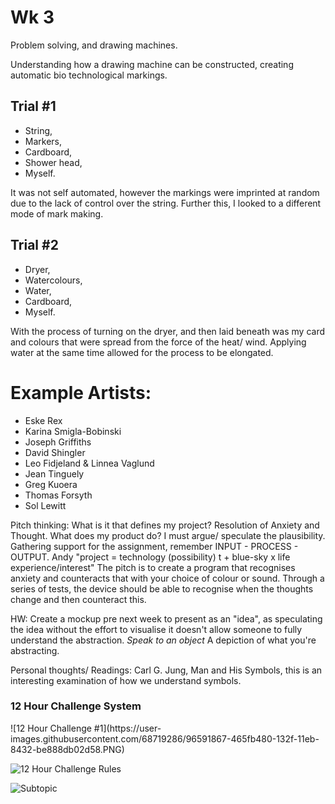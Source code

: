 <h1>Wk 3</h1> 

Problem solving, and drawing machines. 

Understanding how a drawing machine can be constructed, creating automatic bio technological markings. 

<h2>Trial #1</h2> 

- String, 
- Markers, 
- Cardboard, 
- Shower head, 
- Myself. 

It was not self automated, however the markings were imprinted at random due to the lack of control over the string. Further this, I looked to a different mode of mark making. 

<h2>Trial #2</h2> 

- Dryer, 
- Watercolours,
- Water,
- Cardboard, 
- Myself. 

With the process of turning on the dryer, and then laid beneath was my card and colours that were spread from the force of the heat/ wind. Applying water at the same time allowed for the process to be elongated. 

<h1>Example Artists:</h1> 

- Eske Rex
- Karina Smigla-Bobinski
- Joseph Griffiths 
- David Shingler
- Leo Fidjeland & Linnea Vaglund
- Jean Tinguely
- Greg Kuoera 
- Thomas Forsyth
- Sol Lewitt

Pitch thinking: 
What is it that defines my project? Resolution of Anxiety and Thought. 
What does my product do? 
I must argue/ speculate the plausibility. Gathering support for the assignment, remember INPUT - PROCESS - OUTPUT. 
Andy "project = technology (possibility) t + blue-sky x life experience/interest" 
The pitch is to create a program that recognises anxiety and counteracts that with your choice of colour or sound. Through a series of tests, the device should be able to recognise when the thoughts change and then counteract this.

HW: 
Create a mockup pre next week to present as an "idea", as speculating the idea without the effort to visualise it doesn't allow someone to fully understand the abstraction. *Speak to an object* A depiction of what you're abstracting. 

Personal thoughts/ Readings: 
Carl G. Jung, Man and His Symbols, this is an interesting examination of how we understand symbols. 


<h3>12 Hour Challenge System</h3> 
![12 Hour Challenge #1](https://user-images.githubusercontent.com/68719286/96591867-465fb480-132f-11eb-8432-be888db02d58.PNG)

![12 Hour Challenge Rules](https://user-images.githubusercontent.com/68719286/96591879-4b246880-132f-11eb-8453-94440c441202.PNG)

![Subtopic](https://user-images.githubusercontent.com/68719286/96591882-4c559580-132f-11eb-804d-4bc55a41f026.jpeg)



